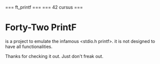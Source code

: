=== ft_printf ===
=== 42 cursus ===

# Forty-Two PrintF
is a project to emulate the infamous <stdio.h printf>.
it is not designed to have all functionalities.

Thanks for checking it out. Just don't freak out.
